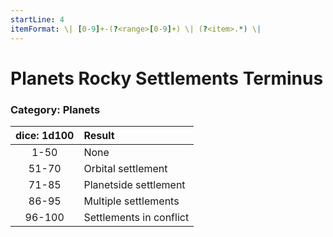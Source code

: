 ```yaml
---
startLine: 4
itemFormat: \| [0-9]+-(?<range>[0-9]+) \| (?<item>.*) \|
---
```

# Planets Rocky Settlements Terminus
### Category: Planets

| dice: 1d100 | Result |
|:----:|:-------|
| 1-50 | None |
| 51-70 | Orbital settlement |
| 71-85 | Planetside settlement |
| 86-95 | Multiple settlements |
| 96-100 | Settlements in conflict |